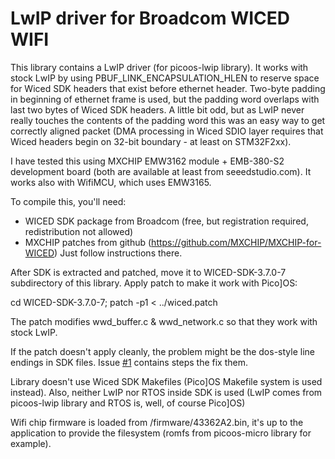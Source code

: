 LwIP driver for Broadcom WICED WIFI
===================================

This library contains a LwIP driver (for picoos-lwip library). It works with
stock LwIP by using PBUF_LINK_ENCAPSULATION_HLEN to reserve space for Wiced SDK
headers that exist before ethernet header. Two-byte padding in beginning
of ethernet frame is used, but the padding word overlaps with last two bytes
of Wiced SDK headers. A little bit odd, but as LwIP never really touches the contents
of the padding word this was an easy way to get correctly aligned packet (DMA processing
in Wiced SDIO layer requires that Wiced headers begin on 32-bit boundary - at least
on STM32F2xx).

I have tested this using MXCHIP EMW3162 module + EMB-380-S2 development board (both are
available at least from seeedstudio.com). It works also with WifiMCU, which uses EMW3165.

To compile this, you'll need:

- WICED SDK package from Broadcom (free, but registration required, redistribution not allowed)
- MXCHIP patches from github (https://github.com/MXCHIP/MXCHIP-for-WICED)
  Just follow instructions there.

After SDK is extracted and patched, move it to WICED-SDK-3.7.0-7 subdirectory of this
library. Apply patch to make it work with Pico]OS:

cd WICED-SDK-3.7.0-7; patch -p1 < ../wiced.patch

The patch modifies wwd_buffer.c & wwd_network.c so that they work with stock LwIP.

If the patch doesn't apply cleanly, the problem might be the dos-style line endings
in SDK files. Issue [#1][1] contains steps the fix them.

Library doesn't use Wiced SDK Makefiles (Pico]OS Makefile system is used instead).
Also, neither LwIP nor RTOS inside SDK is used (LwIP comes from picoos-lwip
library and RTOS is, well, of course Pico]OS)

Wifi chip firmware is loaded from /firmware/43362A2.bin, it's up to the
application to provide the filesystem (romfs from picoos-micro library for example).

[1]: https://github.com/AriZuu/wiced-driver/issues/1
